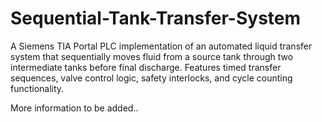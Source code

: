 # Sequential-Tank-Transfer-System
A Siemens TIA Portal PLC implementation of an automated liquid transfer system that sequentially moves fluid from a source tank through two intermediate tanks before final discharge. Features timed transfer sequences, valve control logic, safety interlocks, and cycle counting functionality.

More information to be added..
